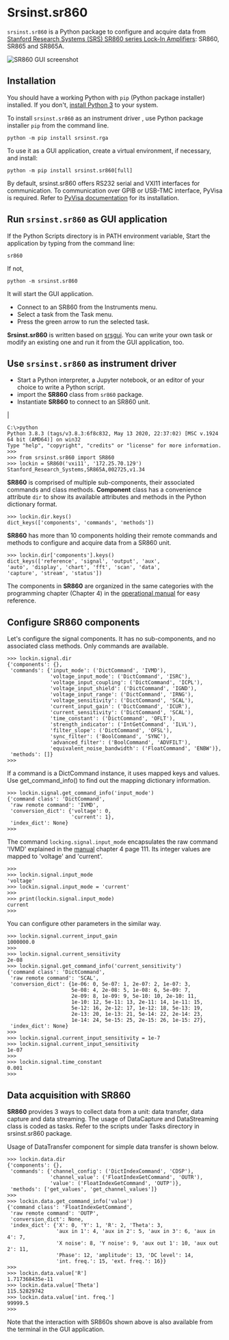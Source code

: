 # Srsinst.sr860

`srsinst.sr860` is a Python package to configure and acquire data from  
[Stanford Research Systems (SRS) SR860 series Lock-In Amplifiers](https://thinksrs.com/products/sr865a.html):
 SR860, SR865 and SR865A.

![SR860 GUI screenshot](images/SR860_screenshot.png "  ")

## Installation
You should have a working Python with `pip` (Python package installer) 
installed. If you don't,
[install Python 3](https://realpython.com/installing-python/) to your system.

To install `srsinst.sr860` as an instrument driver , use Python package installer `pip` from the command line.

    python -m pip install srsinst.rga

To use it as a GUI application, create a virtual environment, 
if necessary, and install:

    python -m pip install srsinst.sr860[full]

By default, srsinst.sr860 offers RS232 serial and VXI11 interfaces for communication.
To communication over GPIB or USB-TMC interface, PyVisa is required. Refer to 
[PyVisa documentation](https://pyvisa.readthedocs.io/en/latest/) for its installation.

## Run `srsinst.sr860` as GUI application
If the Python Scripts directory is in PATH environment variable,
Start the application by typing from the command line:

    sr860

If not,

    python -m srsinst.sr860

It will start the GUI application.

- Connect to an SR860 from the Instruments menu.
- Select a task from the Task menu.
- Press the green arrow to run the selected task. 

**Srsinst.sr860** is written based on [srsgui](https://pypi.org/project/srsgui/). 
You can write your own task or modify an existing one and run it from the GUI application, too.

## Use `srsinst.sr860` as instrument driver
* Start a Python interpreter, a Jupyter notebook, or an editor of your choice 
to write a Python script.
* import the **SR860** class from `sr860` package.
* Instantiate **SR860** to connect to an SR860 unit.


|


    C:\>python
    Python 3.8.3 (tags/v3.8.3:6f8c832, May 13 2020, 22:37:02) [MSC v.1924 64 bit (AMD64)] on win32
    Type "help", "copyright", "credits" or "license" for more information.    
    >>>
    >>> from srsinst.sr860 import SR860
    >>> lockin = SR860('vxi11', '172.25.70.129')
    Stanford_Research_Systems,SR865A,002725,v1.34
    

**SR860** is comprised of multiple sub-components, their associated commands and class methods.
 **Component** class has a convenience attribute `dir` to show its  available attributes 
 and methods in the Python dictionary format.

    >>> lockin.dir.keys()
    dict_keys(['components', 'commands', 'methods'])

**SR860** has more than 10 components holding their remote commands and methods
to configure  and acquire data from a SR860 unit.

    >>> lockin.dir['components'].keys()
    dict_keys(['reference', 'signal', 'output', 'aux', 
    'auto', 'display', 'chart', 'fft', 'scan', 'data', 
    'capture', 'stream', 'status'])

The components in **SR860** are organized in the same categories with 
the programming chapter (Chapter 4) in the 
[operational manual](https://thinksrs.com/downloads/pdfs/manuals/SR860m.pdf) 
for easy reference.

## Configure SR860 components
Let's configure the signal components. It has no sub-components, and no associated 
class methods. Only commands are available.

    >>> lockin.signal.dir
    {'components': {}, 
     'commands': {'input_mode': ('DictCommand', 'IVMD'),
                  'voltage_input_mode': ('DictCommand', 'ISRC'),
                  'voltage_input_coupling': ('DictCommand', 'ICPL'),
                  'voltage_input_shield': ('DictCommand', 'IGND'), 
                  'voltage_input_range': ('DictCommand', 'IRNG'), 
                  'voltage_sensitivity': ('DictCommand', 'SCAL'), 
                  'current_input_gain': ('DictCommand', 'ICUR'), 
                  'current_sensitivity': ('DictCommand', 'SCAL'), 
                  'time_constant': ('DictCommand', 'OFLT'), 
                  'strength_indicator': ('IntGetCommand', 'ILVL'), 
                  'filter_slope': ('DictCommand', 'OFSL'), 
                  'sync_filter': ('BoolCommand', 'SYNC'), 
                  'advanced_filter': ('BoolCommand', 'ADVFILT'), 
                  'equivalent_noise_bandwidth': ('FloatCommand', 'ENBW')}, 
     'methods': []}
    >>>
    
If a command is a DictCommand instance, it uses mapped keys and values. 
Use get_command_info() to find out the mapping dictionary information.

    >>> lockin.signal.get_command_info('input_mode')
    {'command class': 'DictCommand', 
     'raw remote command': 'IVMD', 
     'conversion_dict': {'voltage': 0, 
                         'current': 1},
     'index_dict': None}
    >>> 

The command `locking.signal.input_mode` encapsulates the raw command 'IVMD' 
explained in the [manual](https://thinksrs.com/downloads/pdfs/manuals/SR860m.pdf)
chapter 4 page 111. Its integer values are mapped to 'voltage' and 'current'.

    >>> 
    >>> lockin.signal.input_mode
    'voltage'
    >>> lockin.signal.input_mode = 'current'
    >>>
    >>> print(lockin.signal.input_mode)
    current
    >>>

You can configure other parameters in the similar way.

    >>> lockin.signal.current_input_gain
    1000000.0
    >>> 
    >>> lockin.signal.current_sensitivity
    2e-08
    >>> lockin.signal.get_command_info('current_sensitivity')
    {'command class': 'DictCommand', 
     'raw remote command': 'SCAL', 
     'conversion_dict': {1e-06: 0, 5e-07: 1, 2e-07: 2, 1e-07: 3, 
                         5e-08: 4, 2e-08: 5, 1e-08: 6, 5e-09: 7, 
                         2e-09: 8, 1e-09: 9, 5e-10: 10, 2e-10: 11, 
                         1e-10: 12, 5e-11: 13, 2e-11: 14, 1e-11: 15, 
                         5e-12: 16, 2e-12: 17, 1e-12: 18, 5e-13: 19, 
                         2e-13: 20, 1e-13: 21, 5e-14: 22, 2e-14: 23, 
                         1e-14: 24, 5e-15: 25, 2e-15: 26, 1e-15: 27}, 
     'index_dict': None}
    >>> 
    >>> lockin.signal.current_input_sensitivity = 1e-7
    >>> lockin.signal.current_input_sensitivity
    1e-07
    >>>     
    >>> lockin.signal.time_constant
    0.001
    >>>     
    
## Data acquisition with SR860
**SR860** provides 3 ways to collect data from a unit: data transfer, 
data capture and data streaming. The usage of DataCapture and DataStreaming 
class is coded as tasks. Refer to the scripts under Tasks directory 
in srsinst.sr860 package. 

Usage of DataTransfer component for simple data transfer is  shown below.

    >>> lockin.data.dir
    {'components': {}, 
     'commands': {'channel_config': ('DictIndexCommand', 'CDSP'), 
                  'channel_value': ('FloatIndexGetCommand', 'OUTR'), 
                  'value': ('FloatIndexGetCommand', 'OUTP')}, 
     'methods': ['get_values', 'get_channel_values']}
    >>>
    >>> lockin.data.get_command_info('value')
    {'command class': 'FloatIndexGetCommand', 
     'raw remote command': 'OUTP', 
     'conversion_dict': None, 
     'index_dict': {'X': 0, 'Y': 1, 'R': 2, 'Theta': 3, 
                    'aux in 1': 4, 'aux in 2': 5, 'aux in 3': 6, 'aux in 4': 7, 
                    'X noise': 8, 'Y noise': 9, 'aux out 1': 10, 'aux out 2': 11, 
                    'Phase': 12, 'amplitude': 13, 'DC level': 14, 
                    'int. freq.': 15, 'ext. freq.': 16}}
    >>>
    >>> lockin.data.value['R']
    1.717368435e-11
    >>> lockin.data.value['Theta']
    115.52829742
    >>> lockin.data.value['int. freq.']
    99999.5
    >>> 

Note that the interaction with SR860s shown above is also available from the terminal 
in the GUI application. 

